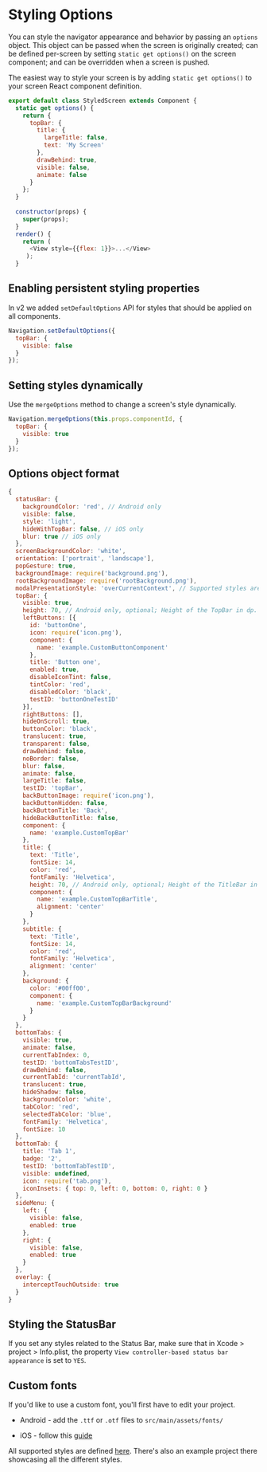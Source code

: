 # Styling Options

You can style the navigator appearance and behavior by passing an `options` object. This object can be passed when the screen is originally created; can be defined per-screen by setting `static get options()` on the screen component; and can be overridden when a screen is pushed.

The easiest way to style your screen is by adding `static get options()` to your screen React component definition.

```js
export default class StyledScreen extends Component {
  static get options() {
    return {
      topBar: {
        title: {
          largeTitle: false,
          text: 'My Screen'
        },
        drawBehind: true,
        visible: false,
        animate: false
      }
    };
  }
  
  constructor(props) {
    super(props);
  }
  render() {
    return (
      <View style={{flex: 1}}>...</View>
     );
  }
```

## Enabling persistent styling properties
In v2 we added `setDefaultOptions` API for styles that should be applied on all components.

```js
Navigation.setDefaultOptions({
  topBar: {
    visible: false
  }
});
```

## Setting styles dynamically
Use the `mergeOptions` method to change a screen's style dynamically.

```js
Navigation.mergeOptions(this.props.componentId, {
  topBar: {
    visible: true
  }
});
```

## Options object format

```js
{
  statusBar: {
    backgroundColor: 'red', // Android only
    visible: false,
    style: 'light',
    hideWithTopBar: false, // iOS only
    blur: true // iOS only
  },
  screenBackgroundColor: 'white',
  orientation: ['portrait', 'landscape'],
  popGesture: true,
  backgroundImage: require('background.png'),
  rootBackgroundImage: require('rootBackground.png'),
  modalPresentationStyle: 'overCurrentContext', // Supported styles are: 'formSheet', 'pageSheet', 'overFullScreen', 'overCurrentContext', 'currentContext', 'popOver', 'fullScreen' and 'none'. On Android, only overCurrentContext and none are supported.
  topBar: {
    visible: true,
    height: 70, // Android only, optional; Height of the TopBar in dp.
    leftButtons: [{
      id: 'buttonOne',
      icon: require('icon.png'),
      component: {
        name: 'example.CustomButtonComponent'
      },
      title: 'Button one',
      enabled: true,
      disableIconTint: false,
      tintColor: 'red',
      disabledColor: 'black',
      testID: 'buttonOneTestID'
    }],
    rightButtons: [],
    hideOnScroll: true,
    buttonColor: 'black',
    translucent: true,
    transparent: false,
    drawBehind: false,
    noBorder: false,
    blur: false,
    animate: false,
    largeTitle: false,
    testID: 'topBar',
    backButtonImage: require('icon.png'),
    backButtonHidden: false,
    backButtonTitle: 'Back',
    hideBackButtonTitle: false,
    component: {
      name: 'example.CustomTopBar'
    },
    title: {
      text: 'Title',
      fontSize: 14,
      color: 'red',
      fontFamily: 'Helvetica',
      height: 70, // Android only, optional; Height of the TitleBar in dp.
      component: {
        name: 'example.CustomTopBarTitle',
        alignment: 'center'
      }
    },
    subtitle: {
      text: 'Title',
      fontSize: 14,
      color: 'red',
      fontFamily: 'Helvetica',
      alignment: 'center'
    },
    background: {
      color: '#00ff00',
      component: {
        name: 'example.CustomTopBarBackground'
      }
    }
  },
  bottomTabs: {
    visible: true,
    animate: false,
    currentTabIndex: 0,
    testID: 'bottomTabsTestID',
    drawBehind: false,
    currentTabId: 'currentTabId',
    translucent: true,
    hideShadow: false,
    backgroundColor: 'white',
    tabColor: 'red',
    selectedTabColor: 'blue',
    fontFamily: 'Helvetica',
    fontSize: 10
  },
  bottomTab: {
    title: 'Tab 1',
    badge: '2',
    testID: 'bottomTabTestID',
    visible: undefined,
    icon: require('tab.png'),
    iconInsets: { top: 0, left: 0, bottom: 0, right: 0 }
  },
  sideMenu: {
    left: {
      visible: false,
      enabled: true
    },
    right: {
      visible: false,
      enabled: true
    }
  },
  overlay: {
    interceptTouchOutside: true
  }
}
```

## Styling the StatusBar
If you set any styles related to the Status Bar, make sure that in Xcode > project > Info.plist, the property `View controller-based status bar appearance` is set to `YES`.

## Custom fonts
If you'd like to use a custom font, you'll first have to edit your project.

* Android - add the `.ttf` or `.otf` files to `src/main/assets/fonts/`

* iOS - follow this [guide](https://medium.com/@dabit3/adding-custom-fonts-to-react-native-b266b41bff7f)

All supported styles are defined [here](https://github.com/wix/react-native-controllers#styling-navigation). There's also an example project there showcasing all the different styles.
